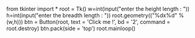 

from tkinter import *
root = Tk()
w=int(input("enter the height length : "))
h=int(input("enter the breadth length : "))
root.geometry(("%dx%d" % (w,h)))
btn = Button(root, text = 'Click me !', bd = '2',
command = root.destroy)
btn.pack(side = 'top')
root.mainloop()
